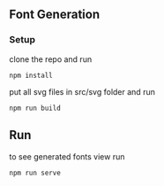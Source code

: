 ## Font Generation

### Setup
clone the repo and run
```
npm install
```

put all svg files in src/svg folder and run
```
npm run build
```

## Run
to see generated fonts view run
```
npm run serve
```